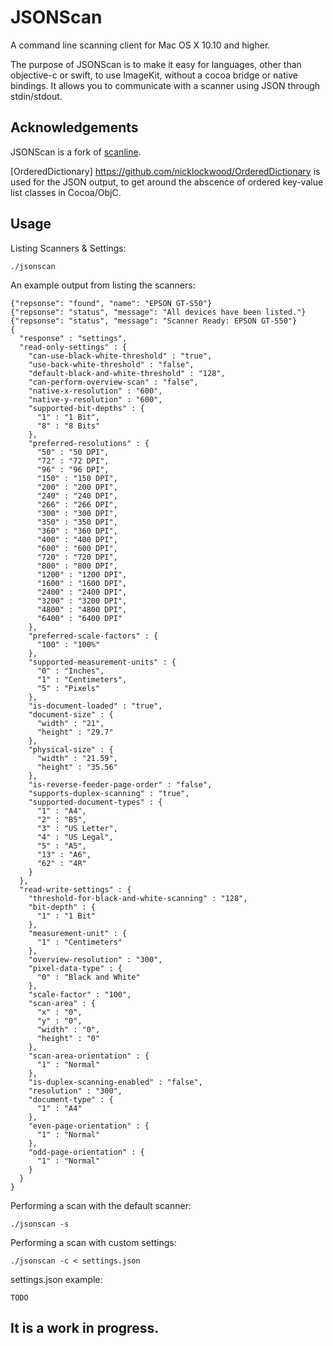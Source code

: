 # JSONScan

A command line scanning client for Mac OS X 10.10 and higher.

The purpose of JSONScan is to make it easy for languages, other than objective-c or swift, to use ImageKit, without a cocoa bridge or native bindings. It allows you to communicate with a scanner using JSON through stdin/stdout.

## Acknowledgements

JSONScan is a fork of [scanline](https://github.com/klep/scanline).

[OrderedDictionary] https://github.com/nicklockwood/OrderedDictionary is used for the JSON output, to get around the abscence of ordered key-value list classes in Cocoa/ObjC.

## Usage

Listing Scanners & Settings:

```
./jsonscan
```

An example output from listing the scanners:

```
{"repsonse": "found", "name": "EPSON GT-S50"}
{"repsonse": "status", "message": "All devices have been listed."}
{"repsonse": "status", "message": "Scanner Ready: EPSON GT-S50"}
{
  "response" : "settings",
  "read-only-settings" : {
    "can-use-black-white-threshold" : "true",
    "use-back-white-threshold" : "false",
    "default-black-and-white-threshold" : "128",
    "can-perform-overview-scan" : "false",
    "native-x-resolution" : "600",
    "native-y-resolution" : "600",
    "supported-bit-depths" : {
      "1" : "1 Bit",
      "8" : "8 Bits"
    },
    "preferred-resolutions" : {
      "50" : "50 DPI",
      "72" : "72 DPI",
      "96" : "96 DPI",
      "150" : "150 DPI",
      "200" : "200 DPI",
      "240" : "240 DPI",
      "266" : "266 DPI",
      "300" : "300 DPI",
      "350" : "350 DPI",
      "360" : "360 DPI",
      "400" : "400 DPI",
      "600" : "600 DPI",
      "720" : "720 DPI",
      "800" : "800 DPI",
      "1200" : "1200 DPI",
      "1600" : "1600 DPI",
      "2400" : "2400 DPI",
      "3200" : "3200 DPI",
      "4800" : "4800 DPI",
      "6400" : "6400 DPI"
    },
    "preferred-scale-factors" : {
      "100" : "100%"
    },
    "supported-measurement-units" : {
      "0" : "Inches",
      "1" : "Centimeters",
      "5" : "Pixels"
    },
    "is-document-loaded" : "true",
    "document-size" : {
      "width" : "21",
      "height" : "29.7"
    },
    "physical-size" : {
      "width" : "21.59",
      "height" : "35.56"
    },
    "is-reverse-feeder-page-order" : "false",
    "supports-duplex-scanning" : "true",
    "supported-document-types" : {
      "1" : "A4",
      "2" : "B5",
      "3" : "US Letter",
      "4" : "US Legal",
      "5" : "A5",
      "13" : "A6",
      "62" : "4R"
    }
  },
  "read-write-settings" : {
    "threshold-for-black-and-white-scanning" : "128",
    "bit-depth" : {
      "1" : "1 Bit"
    },
    "measurement-unit" : {
      "1" : "Centimeters"
    },
    "overview-resolution" : "300",
    "pixel-data-type" : {
      "0" : "Black and White"
    },
    "scale-factor" : "100",
    "scan-area" : {
      "x" : "0",
      "y" : "0",
      "width" : "0",
      "height" : "0"
    },
    "scan-area-orientation" : {
      "1" : "Normal"
    },
    "is-duplex-scanning-enabled" : "false",
    "resolution" : "300",
    "document-type" : {
      "1" : "A4"
    },
    "even-page-orientation" : {
      "1" : "Normal"
    },
    "odd-page-orientation" : {
      "1" : "Normal"
    }
  }
}
```

Performing a scan with the default scanner:

```
./jsonscan -s
```

Performing a scan with custom settings:

```
./jsonscan -c < settings.json
```

settings.json example:

```
TODO
```

## It is a work in progress.
